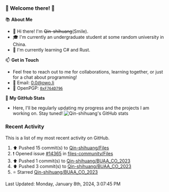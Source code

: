### 🌟 Welcome there! 🌟

📚 **About Me**
- 👋 Hi there! I'm ~~Qin-shihuang~~(Smile).
- 🎓 I'm currently an undergraduate student at some random university in China.
- 🌱 I'm currently learning C# and Rust.

📫 **Get in Touch**
- Feel free to reach out to me for collaborations, learning together, or just for a chat about programming!
- 📩 Email: 0.0@owo.li
- 🔑 OpenPGP: [`0xF764D796`](https://keys.openpgp.org/vks/v1/by-fingerprint/99D5AF94A1585E16E14895EFBF6C0BF4F764D796)


📝 **My GitHub Stats**
- Here, I'll be regularly updating my progress and the projects I am working on. Stay tuned!
![Qin-shihuang's GitHub stats](https://github-readme-stats.vercel.app/api?username=Qin-shihuang&show_icons=true)

### Recent Activity

This is a list of my most recent activity on GitHub.

<!--RECENT_ACTIVITY:start-->
1. ⬆️ Pushed 15 commit(s) to [Qin-shihuang/Files](https://github.com/Qin-shihuang/Files)<br>
2. ❗️ Opened issue [#14365](https://github.com/files-community/Files/issues/14365) in [files-community/Files](https://github.com/files-community/Files)<br>
3. ⬆️ Pushed 1 commit(s) to [Qin-shihuang/BUAA_CO_2023](https://github.com/Qin-shihuang/BUAA_CO_2023)<br>
4. ⬆️ Pushed 3 commit(s) to [Qin-shihuang/BUAA_CO_2023](https://github.com/Qin-shihuang/BUAA_CO_2023)<br>
5. ⭐ Starred [Qin-shihuang/BUAA_CO_2023](https://github.com/Qin-shihuang/BUAA_CO_2023)<br>
<!--RECENT_ACTIVITY:end-->

<!--RECENT_ACTIVITY:last_update-->
Last Updated: Monday, January 8th, 2024, 3:07:45 PM
<!--RECENT_ACTIVITY:last_update_end-->
